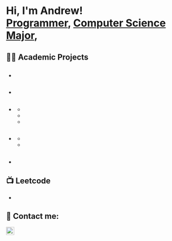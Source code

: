 <h1>Hi, I'm Andrew! <br/><a href="https://github.com/amiroulis21">Programmer</a>, <a href="https://www.linkedin.com/in/andrew-miroulis/">Computer Science Major</a>, </h1>

<h2>👨‍💻 Academic Projects</h2>

- <b></b>
  - 
- <b></b>
  -
- <b></b>
  - 
  - 
  - 
  - 
- <b></b>
  - 
  - 
  - 
- <b></b>
  - 

<h2>📺 Leetcode</h2>

-  

<h2> 🤳 Contact me:</h2>

[<img align="left" alt="AndrewMiroulis | LinkedIn" width="22px" src="https://cdn.jsdelivr.net/npm/simple-icons@v3/icons/linkedin.svg" />][linkedin]

[linkedin]: https://linkedin.com/in/andrew-miroulis

<!--
Here are some ideas to get you started:

- 🔭 I’m currently working on ...
- 🌱 I’m currently learning ...
- 👯 I’m looking to collaborate on ...
- 🤔 I’m looking for help with ...
- 💬 Ask me about ...
- 📫 How to reach me: ...
- 😄 Pronouns: ...
- ⚡ Fun fact: ...
-->
